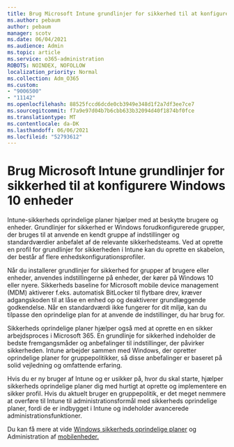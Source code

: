 ```yaml
---
title: Brug Microsoft Intune grundlinjer for sikkerhed til at konfigurere Windows 10 enheder
ms.author: pebaum
author: pebaum
manager: scotv
ms.date: 06/04/2021
ms.audience: Admin
ms.topic: article
ms.service: o365-administration
ROBOTS: NOINDEX, NOFOLLOW
localization_priority: Normal
ms.collection: Adm_O365
ms.custom:
- "9006500"
- "11142"
ms.openlocfilehash: 88525fccd6dcde0cb3949e348d1f2a7df3ee7ce7
ms.sourcegitcommit: f7a9e97d04b7b6cbb633b32094d40f1874bf0fce
ms.translationtype: MT
ms.contentlocale: da-DK
ms.lasthandoff: 06/06/2021
ms.locfileid: "52793612"
---
```

# <a name="use-microsoft-intune-security-baselines-to-configure-windows-10-devices"></a>Brug Microsoft Intune grundlinjer for sikkerhed til at konfigurere Windows 10 enheder

Intune-sikkerheds oprindelige planer hjælper med at beskytte brugere og enheder. Grundlinjer for sikkerhed er Windows forudkonfigurerede grupper, der bruges til at anvende en kendt gruppe af indstillinger og standardværdier anbefalet af de relevante sikkerhedsteams. Ved at oprette en profil for grundlinjer for sikkerheden i Intune kan du oprette en skabelon, der består af flere enhedskonfigurationsprofiler.

Når du installerer grundlinjer for sikkerhed for grupper af brugere eller enheder, anvendes indstillingerne på enheder, der kører på Windows 10 eller nyere. Sikkerheds baseline for Microsoft mobile device management (MDM) aktiverer f.eks. automatisk BitLocker til flytbare drev, kræver adgangskoden til at låse en enhed op og deaktiverer grundlæggende godkendelse. Når en standardværdi ikke fungerer for dit miljø, kan du tilpasse den oprindelige plan for at anvende de indstillinger, du har brug for.

Sikkerheds oprindelige planer hjælper også med at oprette en en sikker arbejdsproces i Microsoft 365. En grundlinje for sikkerhed indeholder de bedste fremgangsmåder og anbefalinger til indstillinger, der påvirker sikkerheden. Intune arbejder sammen med Windows, der opretter oprindelige planer for gruppepolitikker, så disse anbefalinger er baseret på solid vejledning og omfattende erfaring.

Hvis du er ny bruger af Intune og er usikker på, hvor du skal starte, hjælper sikkerheds oprindelige planer dig med hurtigt at oprette og implementere en sikker profil. Hvis du aktuelt bruger en gruppepolitik, er det meget nemmere at overføre til Intune til administrationsformål med sikkerheds oprindelige planer, fordi de er indbygget i Intune og indeholder avancerede administrationsfunktioner.

Du kan få mere at vide [Windows sikkerheds oprindelige planer](/windows/security/threat-protection/windows-security-baselines) og Administration af [mobilenheder.](/windows/client-management/mdm/)


